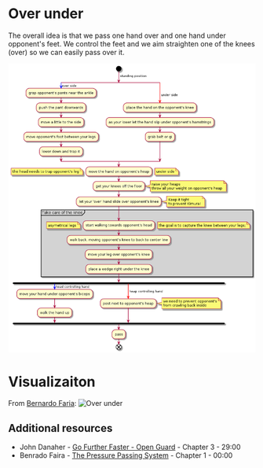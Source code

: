 # Over under

The overall idea is that we pass one hand over and one hand under opponent's
feet. We control the feet and we aim straighten one of the knees (over) so we can
easily pass over it.

![Over under](./over-under-diagram.png)

# Visualizaiton

From [Bernardo Faria](https://bjjfanatics.com/blogs/fighters/bernardo-faria): ![Over under](./over-under-animation.gif)

## Additional resources

- John Danaher - [Go Further Faster - Open Guard](https://bjjfanatics.com/products/open-guard-bjj-fundamentals-go-further-faster-by-john-danaher) - Chapter 3 - 29:00
- Benrado Faira - [The Pressure Passing System](https://bjjfanatics.com/products/pressure-passing-encyclopedia-by-bernardo-faria-1) - Chapter 1 - 00:00


